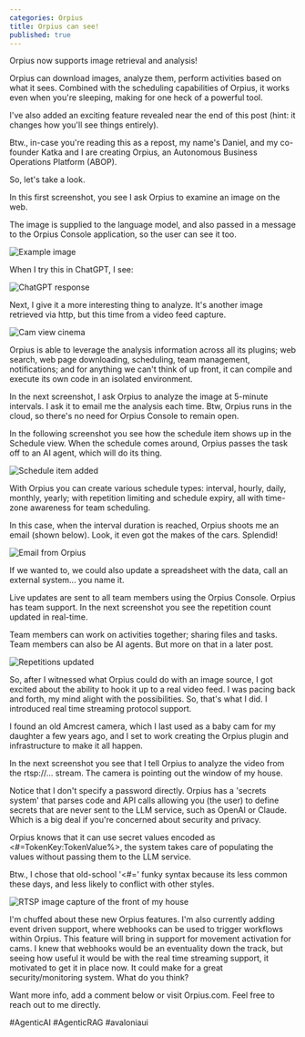 ```yaml
---
categories: Orpius
title: Orpius can see!
published: true
---
```


Orpius now supports image retrieval and analysis! 

Orpius can download images, analyze them, perform activities based on what it sees.
Combined with the scheduling capabilities of Orpius, 
it works even when you're sleeping, making for one heck of a powerful tool.

I've also added an exciting feature revealed near the end of this post (hint: it changes how you'll see things entirely).

Btw., in-case you're reading this as a repost, my name's Daniel, 
and my co-founder Katka and I are creating Orpius, an Autonomous Business Operations Platform (ABOP).

So, let's take a look.

In this first screenshot, you see I ask Orpius to examine an image on the web.

The image is supplied to the language model, 
and also passed in a message to the Orpius Console application, 
so the user can see it too.

![Example image](/assets/images/2024_11_05/Image1.png)

When I try this in ChatGPT, I see:

![ChatGPT response](/assets/images/2024_11_05/ChatGptResponse.png)

Next, I give it a more interesting thing to analyze. 
It's another image retrieved via http, but this time from a video feed capture.

![Cam view cinema](/assets/images/2024_11_05/Image2.png)

Orpius is able to leverage the analysis information across all its plugins; web search, 
web page downloading, scheduling, team management, notifications; 
and for anything we can't think of up front, it can compile and execute its own code in an isolated environment.

In the next screenshot, I ask Orpius to analyze the image at 5-minute intervals.
I ask it to email me the analysis each time. 
Btw, Orpius runs in the cloud, so there's no need for Orpius Console to remain open. 

In the following screenshot you see how the schedule item shows up in the Schedule view.
When the schedule comes around, Orpius passes the task off to an AI agent, 
which will do its thing.

![Schedule item added](/assets/images/2024_11_05/Image4.png)

With Orpius you can create various schedule types: 
interval, hourly, daily, monthly, yearly; with repetition limiting and schedule expiry, 
all with time-zone awareness for team scheduling.

In this case, when the interval duration is reached, Orpius shoots me an email (shown below). 
Look, it even got the makes of the cars. Splendid! 

![Email from Orpius](/assets/images/2024_11_05/Image4_1.png)

If we wanted to, we could also update a spreadsheet with the data, 
call an external system... you name it.

Live updates are sent to all team members using the Orpius Console. 
Orpius has team support. 
In the next screenshot you see the repetition count updated in real-time.

Team members can work on activities together; sharing files and tasks. 
Team members can also be AI agents. But more on that in a later post.

![Repetitions updated](/assets/images/2024_11_05/Image5.png)

So, after I witnessed what Orpius could do with an image source, 
I got excited about the ability to hook it up to a real video feed.
I was pacing back and forth, my mind alight with the possibilities.
So, that's what I did. I introduced real time streaming protocol support.

I found an old Amcrest camera, which I last used as a baby cam for my daughter 
a few years ago, and I set to work creating the Orpius plugin 
and infrastructure to make it all happen.

In the next screenshot you see that I tell Orpius to analyze the video from the rtsp://... stream.
The camera is pointing out the window of my house.

Notice that I don't specify a password directly. Orpius has a 'secrets system' 
that parses code and API calls allowing you (the user) to define secrets 
that are never sent to the LLM service, such as OpenAI or Claude. 
Which is a big deal if you're concerned about security and privacy.

Orpius knows that it can use secret values encoded as <#=TokenKey:TokenValue%>,
the system takes care of populating the values without passing them to the LLM service.

Btw., I chose that old-school '<#=' funky syntax because its less common these days, 
and less likely to conflict with other styles.

![RTSP image capture of the front of my house](/assets/images/2024_11_05/Image6.png)

I'm chuffed about these new Orpius features. I'm also currently adding event driven support, 
where webhooks can be used to trigger workflows within Orpius. 
This feature will bring in support for movement activation for cams. 
I knew that webhooks would be an eventuality down the track,
but seeing how useful it would be with the real time streaming support, 
it motivated to get it in place now. 
It could make for a great security/monitoring system. What do you think?

Want more info, add a comment below or visit Orpius.com. 
Feel free to reach out to me directly.

#AgenticAI #AgenticRAG #avaloniaui
